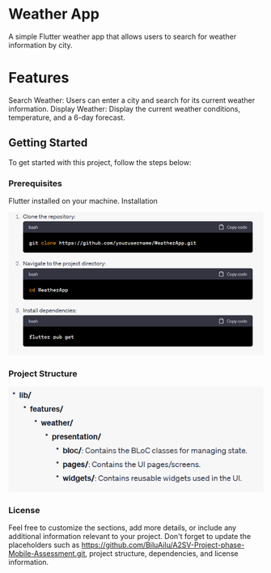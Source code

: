 # Weather App
A simple Flutter weather app that allows users to search for weather information by city.

# Features
Search Weather: Users can enter a city and search for its current weather information.
Display Weather: Display the current weather conditions, temperature, and a 6-day forecast.

## Getting Started
To get started with this project, follow the steps below:

### Prerequisites
Flutter installed on your machine.
Installation


![Alt text](image.png)



### Project Structure
![Alt text](image-1.png)



### License

Feel free to customize the sections, add more details, or include any additional information relevant to your project. Don't forget to update the placeholders such as https://github.com/BiluAilu/A2SV-Project-phase-Mobile-Assessment.git, project structure, dependencies, and license information.




